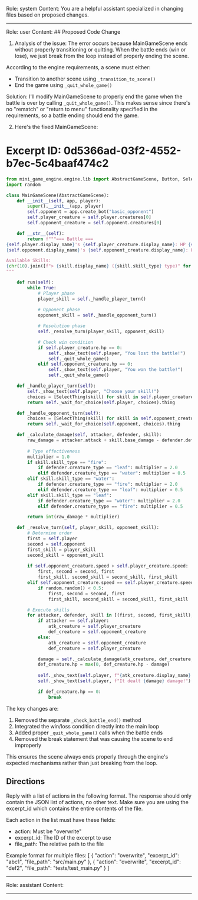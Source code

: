 Role: system
Content: You are a helpful assistant specialized in changing files based on proposed changes.
__________________
Role: user
Content: ## Proposed Code Change
1. Analysis of the issue:
The error occurs because MainGameScene ends without properly transitioning or quitting. When the battle ends (win or lose), we just break from the loop instead of properly ending the scene.

According to the engine requirements, a scene must either:
- Transition to another scene using `_transition_to_scene()`
- End the game using `_quit_whole_game()`

Solution:
I'll modify MainGameScene to properly end the game when the battle is over by calling `_quit_whole_game()`. This makes sense since there's no "rematch" or "return to menu" functionality specified in the requirements, so a battle ending should end the game.

2. Here's the fixed MainGameScene:

# Excerpt ID: 0d5366ad-03f2-4552-b7ec-5c4baaf474c2
```python main_game/scenes/main_game_scene.py
from mini_game_engine.engine.lib import AbstractGameScene, Button, SelectThing
import random

class MainGameScene(AbstractGameScene):
    def __init__(self, app, player):
        super().__init__(app, player)
        self.opponent = app.create_bot("basic_opponent")
        self.player_creature = self.player.creatures[0]
        self.opponent_creature = self.opponent.creatures[0]

    def __str__(self):
        return f"""=== Battle ===
{self.player.display_name}'s {self.player_creature.display_name}: HP {self.player_creature.hp}/{self.player_creature.max_hp}
{self.opponent.display_name}'s {self.opponent_creature.display_name}: HP {self.opponent_creature.hp}/{self.opponent_creature.max_hp}

Available Skills:
{chr(10).join([f"> {skill.display_name} ({skill.skill_type} type)" for skill in self.player_creature.skills])}
"""

    def run(self):
        while True:
            # Player phase
            player_skill = self._handle_player_turn()
            
            # Opponent phase  
            opponent_skill = self._handle_opponent_turn()

            # Resolution phase
            self._resolve_turn(player_skill, opponent_skill)

            # Check win condition
            if self.player_creature.hp == 0:
                self._show_text(self.player, "You lost the battle!")
                self._quit_whole_game()
            elif self.opponent_creature.hp == 0:
                self._show_text(self.player, "You won the battle!")
                self._quit_whole_game()

    def _handle_player_turn(self):
        self._show_text(self.player, "Choose your skill!")
        choices = [SelectThing(skill) for skill in self.player_creature.skills]
        return self._wait_for_choice(self.player, choices).thing

    def _handle_opponent_turn(self):
        choices = [SelectThing(skill) for skill in self.opponent_creature.skills]
        return self._wait_for_choice(self.opponent, choices).thing

    def _calculate_damage(self, attacker, defender, skill):
        raw_damage = attacker.attack + skill.base_damage - defender.defense
        
        # Type effectiveness
        multiplier = 1.0
        if skill.skill_type == "fire":
            if defender.creature_type == "leaf": multiplier = 2.0
            elif defender.creature_type == "water": multiplier = 0.5
        elif skill.skill_type == "water":
            if defender.creature_type == "fire": multiplier = 2.0
            elif defender.creature_type == "leaf": multiplier = 0.5
        elif skill.skill_type == "leaf":
            if defender.creature_type == "water": multiplier = 2.0
            elif defender.creature_type == "fire": multiplier = 0.5

        return int(raw_damage * multiplier)

    def _resolve_turn(self, player_skill, opponent_skill):
        # Determine order
        first = self.player
        second = self.opponent
        first_skill = player_skill
        second_skill = opponent_skill
        
        if self.opponent_creature.speed > self.player_creature.speed:
            first, second = second, first
            first_skill, second_skill = second_skill, first_skill
        elif self.opponent_creature.speed == self.player_creature.speed:
            if random.random() < 0.5:
                first, second = second, first
                first_skill, second_skill = second_skill, first_skill

        # Execute skills
        for attacker, defender, skill in [(first, second, first_skill), (second, first, second_skill)]:
            if attacker == self.player:
                atk_creature = self.player_creature
                def_creature = self.opponent_creature
            else:
                atk_creature = self.opponent_creature
                def_creature = self.player_creature

            damage = self._calculate_damage(atk_creature, def_creature, skill)
            def_creature.hp = max(0, def_creature.hp - damage)
            
            self._show_text(self.player, f"{atk_creature.display_name} used {skill.display_name}!")
            self._show_text(self.player, f"It dealt {damage} damage!")

            if def_creature.hp == 0:
                break
```

The key changes are:
1. Removed the separate `_check_battle_end()` method
2. Integrated the win/loss condition directly into the main loop
3. Added proper `_quit_whole_game()` calls when the battle ends
4. Removed the break statement that was causing the scene to end improperly

This ensures the scene always ends properly through the engine's expected mechanisms rather than just breaking from the loop.

## Directions
Reply with a list of actions in the following format. The response should only contain the JSON list of actions, no other text.
Make sure you are using the excerpt_id which contains the entire contents of the file.

Each action in the list must have these fields:
- action: Must be "overwrite"
- excerpt_id: The ID of the excerpt to use
- file_path: The relative path to the file

Example format for multiple files:
[
    {
        "action": "overwrite",
        "excerpt_id": "abc1",
        "file_path": "src/main.py"
    },
    {
        "action": "overwrite",
        "excerpt_id": "def2",
        "file_path": "tests/test_main.py"
    }
]
__________________
Role: assistant
Content: 
__________________
